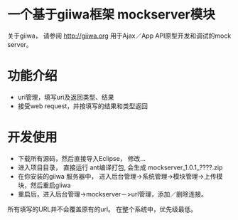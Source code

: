 # 一个基于giiwa框架 mockserver模块
关于giiwa， 请参阅 http://giiwa.org
用于Ajax／App API原型开发和调试的mock server。
<h1>功能介绍</h1>
<ul>
<li>uri管理，填写uri及返回类型、结果</li>
<li>接受web request，并按填写的结果和类型返回</li>
</ul>

<h1>开发使用</h1>
<ul>
<li>下载所有源码，然后直接导入Eclipse， 修改...</li>
<li>进入项目目录， 直接运行 ant编译打包, 会生成 mockserver_1.0.1_????.zip </li>
<li>在你安装的giiwa 服务器中， 进入后台管理->系统管理->模块管理->上传模块，然后重启giiwa</li>
<li>重启后，进入后台管理->mockserver－>url管理，添加／删除连接。</li>
</ul>

所有填写的URL并不会覆盖原有的url。 在整个系统中，优先级最低。
